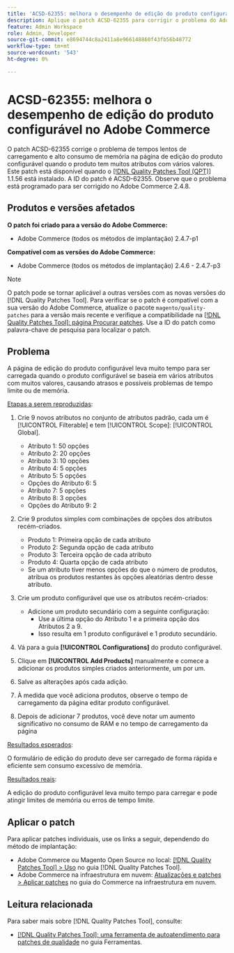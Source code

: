 ```yaml
---
title: 'ACSD-62355: melhora o desempenho de edição do produto configurável no Adobe Commerce'
description: Aplique o patch ACSD-62355 para corrigir o problema do Adobe Commerce em que a página de edição do produto configurável apresenta carregamento lento quando o produto se baseia em vários atributos com muitos valores.
feature: Admin Workspace
role: Admin, Developer
source-git-commit: e8694744c8a2411a8e966148860f43fb56b48772
workflow-type: tm+mt
source-wordcount: '543'
ht-degree: 0%

---
```


# ACSD-62355: melhora o desempenho de edição do produto configurável no Adobe Commerce

O patch ACSD-62355 corrige o problema de tempos lentos de carregamento e alto consumo de memória na página de edição do produto configurável quando o produto tem muitos atributos com vários valores. Este patch está disponível quando o [[!DNL Quality Patches Tool (QPT)]](/help/tools/quality-patches-tool/quality-patches-tool-to-self-serve-quality-patches.md) 1.1.56 está instalado. A ID do patch é ACSD-62355. Observe que o problema está programado para ser corrigido no Adobe Commerce 2.4.8.

## Produtos e versões afetados

**O patch foi criado para a versão do Adobe Commerce:**

* Adobe Commerce (todos os métodos de implantação) 2.4.7-p1

**Compatível com as versões do Adobe Commerce:**

* Adobe Commerce (todos os métodos de implantação) 2.4.6 - 2.4.7-p3

>[!NOTE]
>
>O patch pode se tornar aplicável a outras versões com as novas versões do [!DNL Quality Patches Tool]. Para verificar se o patch é compatível com a sua versão do Adobe Commerce, atualize o pacote `magento/quality-patches` para a versão mais recente e verifique a compatibilidade na [[!DNL Quality Patches Tool]: página Procurar patches](https://experienceleague.adobe.com/tools/commerce-quality-patches/index.html?lang=pt-BR). Use a ID do patch como palavra-chave de pesquisa para localizar o patch.

## Problema

A página de edição do produto configurável leva muito tempo para ser carregada quando o produto configurável se baseia em vários atributos com muitos valores, causando atrasos e possíveis problemas de tempo limite ou de memória.

<u>Etapas a serem reproduzidas</u>:

1. Crie 9 novos atributos no conjunto de atributos padrão, cada um é [!UICONTROL Filterable] e tem [!UICONTROL Scope]: [!UICONTROL Global].
   * Atributo 1: 50 opções
   * Atributo 2: 20 opções
   * Atributo 3: 10 opções
   * Atributo 4: 5 opções
   * Atributo 5: 5 opções
   * Opções do Atributo 6: 5
   * Atributo 7: 5 opções
   * Atributo 8: 3 opções
   * Opções do Atributo 9: 2

1. Crie 9 produtos simples com combinações de opções dos atributos recém-criados.
   * Produto 1: Primeira opção de cada atributo
   * Produto 2: Segunda opção de cada atributo
   * Produto 3: Terceira opção de cada atributo
   * Produto 4: Quarta opção de cada atributo
   * Se um atributo tiver menos opções do que o número de produtos, atribua os produtos restantes às opções aleatórias dentro desse atributo.

1. Crie um produto configurável que use os atributos recém-criados:
   * Adicione um produto secundário com a seguinte configuração:
      * Use a última opção do Atributo 1 e a primeira opção dos Atributos 2 a 9.
      * Isso resulta em 1 produto configurável e 1 produto secundário.
1. Vá para a guia **[!UICONTROL Configurations]** do produto configurável.
1. Clique em **[!UICONTROL Add Products]** manualmente e comece a adicionar os produtos simples criados anteriormente, um por um.
1. Salve as alterações após cada adição.
1. À medida que você adiciona produtos, observe o tempo de carregamento da página editar produto configurável.
1. Depois de adicionar 7 produtos, você deve notar um aumento significativo no consumo de RAM e no tempo de carregamento da página

<u>Resultados esperados</u>:

O formulário de edição do produto deve ser carregado de forma rápida e eficiente sem consumo excessivo de memória.

<u>Resultados reais</u>:

A edição do produto configurável leva muito tempo para carregar e pode atingir limites de memória ou erros de tempo limite.

## Aplicar o patch

Para aplicar patches individuais, use os links a seguir, dependendo do método de implantação:

* Adobe Commerce ou Magento Open Source no local: [[!DNL Quality Patches Tool] > Uso](/help/tools/quality-patches-tool/usage.md) no guia [!DNL Quality Patches Tool].
* Adobe Commerce na infraestrutura em nuvem: [Atualizações e patches > Aplicar patches](https://experienceleague.adobe.com/docs/commerce-cloud-service/user-guide/develop/upgrade/apply-patches.html?lang=pt-BR) no guia do Commerce na infraestrutura em nuvem.

## Leitura relacionada

Para saber mais sobre [!DNL Quality Patches Tool], consulte:

* [[!DNL Quality Patches Tool]: uma ferramenta de autoatendimento para patches de qualidade](/help/tools/quality-patches-tool/quality-patches-tool-to-self-serve-quality-patches.md) no guia Ferramentas.
